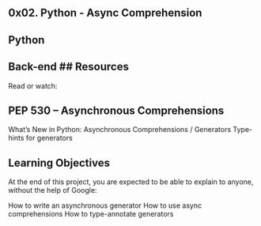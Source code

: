 ## 0x02. Python - Async Comprehension
## Python
## Back-end ## Resources
Read or watch:

## PEP 530 – Asynchronous Comprehensions
What’s New in Python: Asynchronous Comprehensions / Generators
Type-hints for generators
## Learning Objectives
At the end of this project, you are expected to be able to explain to anyone, without the help of Google:

How to write an asynchronous generator
How to use async comprehensions
How to type-annotate generators
 

